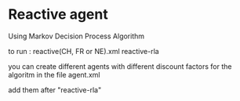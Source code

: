 # Reactive agent
Using Markov Decision Process Algorithm

to run : reactive(CH, FR or NE).xml reactive-rla 

you can create different agents with different discount factors for the algoritm in the file agent.xml

add them after "reactive-rla"
